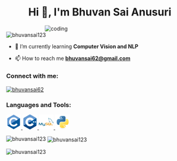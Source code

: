 <h1 align="center">Hi 👋, I'm Bhuvan Sai Anusuri</h1>

<img align="right" alt="coding" width="400" src="https://user-images.githubusercontent.com/55389276/140866485-8fb1c876-9a8f-4d6a-98dc-08c4981eaf70.gif">

<p align="left"> <img src="https://komarev.com/ghpvc/?username=bhuvansai123&label=Profile%20views&color=0e75b6&style=flat" alt="bhuvansai123" /> </p>

- 🌱 I’m currently learning **Computer Vision and NLP**

- 📫 How to reach me **bhuvansai62@gmail.com**

<h3 align="left">Connect with me:</h3>
<p align="left">
<a href="https://linkedin.com/in/bhuvansai62" target="blank"><img align="center" src="https://raw.githubusercontent.com/rahuldkjain/github-profile-readme-generator/master/src/images/icons/Social/linked-in-alt.svg" alt="bhuvansai62" height="30" width="40" /></a>
</p>

<h3 align="left">Languages and Tools:</h3>
<p align="left"> <a href="https://www.cprogramming.com/" target="_blank" rel="noreferrer"> <img src="https://raw.githubusercontent.com/devicons/devicon/master/icons/c/c-original.svg" alt="c" width="40" height="40"/> </a> <a href="https://www.w3schools.com/cpp/" target="_blank" rel="noreferrer"> <img src="https://raw.githubusercontent.com/devicons/devicon/master/icons/cplusplus/cplusplus-original.svg" alt="cplusplus" width="40" height="40"/> </a> <a href="https://www.mysql.com/" target="_blank" rel="noreferrer"> <img src="https://raw.githubusercontent.com/devicons/devicon/master/icons/mysql/mysql-original-wordmark.svg" alt="mysql" width="40" height="40"/> </a> <a href="https://www.python.org" target="_blank" rel="noreferrer"> <img src="https://raw.githubusercontent.com/devicons/devicon/master/icons/python/python-original.svg" alt="python" width="40" height="40"/> </a> </p>

<p><img align="left" src="https://github-readme-stats.vercel.app/api/top-langs?username=bhuvansai123&show_icons=true&locale=en&layout=compact" alt="bhuvansai123" /></p>

<p>&nbsp;<img align="center" src="https://github-readme-stats.vercel.app/api?username=bhuvansai123&show_icons=true&locale=en" alt="bhuvansai123" /></p>

<p><img align="center" src="https://github-readme-streak-stats.herokuapp.com/?user=bhuvansai123&" alt="bhuvansai123" /></p>
